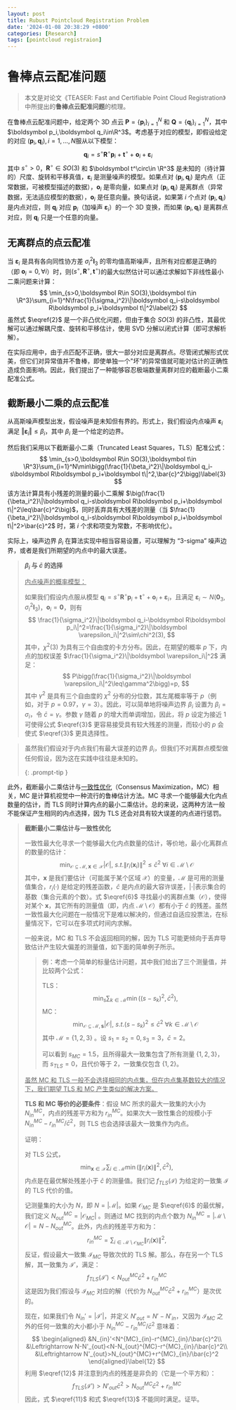 ```yaml
---
layout: post
title: Rubust Pointcloud Registration Problem
date: '2024-01-08 20:38:29 +0800'
categories: [Research]
tags: [pointcloud registraion]
---
```


# 鲁棒点云配准问题

> 本文是对论文《TEASER: Fast and Certifiable Point Cloud Registration》中所提出的**鲁棒点云配准问题**的梳理。

在鲁棒点云配准问题中，给定两个 3D 点云 $\boldsymbol P=\{\boldsymbol p_i\}_{i=1}^N$ 和 $\boldsymbol Q=\{\boldsymbol q_i\}_{i=1}^N$，其中 $\boldsymbol p_i,\boldsymbol q_i\in\R^3$。考虑基于对应的模型，即假设给定的对应 $(\boldsymbol p_i,\boldsymbol q_i),i=1,...,N$服从以下模型：
$$
\boldsymbol q_i=s^\circ\boldsymbol R^\circ\boldsymbol p_i+\boldsymbol t^\circ+\boldsymbol o_i+\boldsymbol \varepsilon_i
$$
其中 $s^\circ>0$，$\boldsymbol R^\circ\in SO(3)$ 和 $\boldsymbol t^\circ\in \R^3$ 是未知的（待计算的）尺度、旋转和平移真值，$\boldsymbol \varepsilon_i$ 是测量噪声的模型。如果点对 $(\boldsymbol p_i,\boldsymbol q_i)$ 是内点（正常数据，可被模型描述的数据），$\boldsymbol o_i$ 是零向量，如果点对 $(\boldsymbol p_i,\boldsymbol q_i)$ 是离群点（异常数据，无法适应模型的数据），$\boldsymbol o_i$ 是任意向量。换句话说，如果第 $i$ 个点对 $(\boldsymbol p_i,\boldsymbol q_i)$ 是内点对应，则 $\boldsymbol q_i$ 对应 $\boldsymbol p_i$（加噪声 $\boldsymbol \varepsilon_i$）的一个 3D 变换，而如果 $(\boldsymbol p_i,\boldsymbol q_i)$ 是离群点对应，则 $\boldsymbol q_i$ 只是一个任意的向量。

## 无离群点的点云配准

当 $\boldsymbol \varepsilon_i$ 是具有各向同性协方差 $\sigma_i^2\boldsymbol I_3$ 的零均值高斯噪声，且所有对应都是正确的（即 $\boldsymbol o_i=0,\forall i$）时，则$(s^\circ,\boldsymbol R^\circ,\boldsymbol t^\circ)$的最大似然估计可以通过求解如下非线性最小二乘问题来计算：
$$
\min_{s>0,\boldsymbol R\in SO(3),\boldsymbol t\in \R^3}\sum_{i=1}^N\frac{1}{\sigma_i^2}\|\boldsymbol q_i-s\boldsymbol R\boldsymbol p_i+\boldsymbol t\|^2\label{2}
$$
虽然式 $\eqref{2}$ 是一个非凸优化问题，但由于集合 $SO(3)$ 的非凸性，其最优解可以通过解耦尺度、旋转和平移估计，使用 SVD 分解以闭式计算（即可求解析解）。

在实际应用中，由于点匹配不正确，很大一部分对应是离群点。尽管闭式解形式优美，但它们对异常值并不鲁棒，即使单独一个"坏"的异常值就可能对估计的正确性造成负面影响。因此，我们提出了一种能够容忍极端数量离群对应的截断最小二乘配准公式。

## 截断最小二乘的点云配准

从高斯噪声模型出发，假设噪声是未知但有界的。形式上，我们假设内点噪声 $\boldsymbol \varepsilon_i$ 满足 $‖\boldsymbol \varepsilon_i‖\leq\beta_i$，其中 $\beta_i$ 是一个给定的边界。

然后我们采用以下截断最小二乘（Truncated Least Squares，TLS）配准公式：
$$
\min_{s>0,\boldsymbol R\in SO(3),\boldsymbol t\in \R^3}\sum_{i=1}^N\min\bigg(\frac{1}{\beta_i^2}\|\boldsymbol q_i-s\boldsymbol R\boldsymbol p_i+\boldsymbol t\|^2,\bar{c}^2\bigg)\label{3}
$$
该方法计算具有小残差的测量的最小二乘解 $\big(\frac{1}{\beta_i^2}\|\boldsymbol q_i-s\boldsymbol R\boldsymbol p_i+\boldsymbol t\|^2\leq\bar{c}^2\big)$，同时丢弃具有大残差的测量（当 $\frac{1}{\beta_i^2}\|\boldsymbol q_i-s\boldsymbol R\boldsymbol p_i+\boldsymbol t\|^2>\bar{c}^2$ 时，第 $i$ 个求和项变为常数，不影响优化）。

实际上，噪声边界 $\beta_i$ 在算法实现中相当容易设置，可以理解为 “3-sigma” 噪声边界，或者是我们所期望的内点中的最大误差。

> **$\beta_i$ 与 $\bar{c}$ 的选择**
>
> <u>内点噪声的概率模型：</u>
>
> 如果我们假设内点服从模型 $\boldsymbol q_i=s^\circ\boldsymbol R^\circ\boldsymbol p_i+\boldsymbol t^\circ+\boldsymbol o_i+\boldsymbol \varepsilon_i$，且满足 $\boldsymbol\varepsilon_i\sim N(\boldsymbol0_3,\sigma_i^2\boldsymbol I_3)$，$\boldsymbol o_i=\boldsymbol 0$，则有
> $$
> \frac{1}{\sigma_i^2}\|\boldsymbol q_i-\boldsymbol R\boldsymbol p_i\|^2=\frac{1}{\sigma_i^2}\|\boldsymbol \varepsilon_i\|^2\sim\chi^2(3),
> $$
> 其中，$\chi^2(3)$ 为具有三个自由度的卡方分布。因此，在期望的概率 $p$ 下，内点的加权误差 $\frac{1}{\sigma_i^2}\|\boldsymbol \varepsilon_i\|^2$ 满足：
> $$
> P\bigg(\frac{1}{\sigma_i^2}\|\boldsymbol \varepsilon_i\|^2\leq\gamma^2\bigg)=p,
> $$
> 其中 $γ^2$ 是具有三个自由度的 $χ^2$ 分布的分位数，其左尾概率等于 $p$（例如，对于 $p = 0.97$，$γ=3$）。因此，可以简单地将噪声边界 $β_i$ 设置为 $β_i= σ_i$，令 $\bar c= γ$。参数 $γ$ 随着 $p$ 的增大而单调增加，因此，将 $p$ 设定为接近 $1$ 可使得公式 $\eqref{3}$ 更容易接受具有较大残差的测量，而较小的 $p$ 会使式 $\eqref{3}$ 更具选择性。

> 虽然我们假设对于内点我们有最大误差的边界 $\beta_i$，但我们不对离群点模型做任何假设，因为这在实践中往往是未知的。
>
> {: .prompt-tip }

此外，截断最小二乘估计与<u>一致性优化</u>（Consensus Maximization，MC）相关，MC 是计算机视觉中一种流行的鲁棒估计方法。MC 寻求一个能够最大化内点数量的估计，而 TLS 同时计算内点的最小二乘估计。总的来说，这两种方法一般不能保证产生相同的内点选择，因为 TLS 还会对具有较大误差的内点进行惩罚。

> **截断最小二乘估计与一致性优化**
>
> 一致性最大化寻求一个能够最大化内点数量的估计，等价地，最小化离群点的数量的估计：
> $$
> \min_{\mathcal{O}\subseteq\mathcal{M},\boldsymbol x\in\mathcal{X}}|\mathcal{O}|,\ s.t.\|r_i(\boldsymbol x_i)\|^2\leq\bar{c}^2\ \forall i\in\mathcal{M}\setminus\mathcal{O}\label{6}
> $$
> 其中，$\boldsymbol x$ 是我们要估计（可能属于某个区域 $\mathcal X$）的变量，$\mathcal M$ 是可用的测量值集合，$r_i (·)$ 是给定的残差函数，$\bar c$ 是内点的最大容许误差，$|·|$表示集合的基数（集合元素的个数）。式 $\eqref{6}$ 寻找最小的离群点集（$\mathcal O$），使得对某个 $\boldsymbol x$，其它所有的测量值（即，内点 $\mathcal{M}\setminus\mathcal{O}$）都有小于 $\bar c$ 的残差。虽然一致性最大化问题在一般情况下是难以解决的，但通过自适应投票法，在标量情况下，它可以在多项式时间内求解。
>
> 一般来说，MC 和 TLS 不会返回相同的解，因为 TLS 可能更倾向于丢弃导致估计产生较大偏差的测量值，如下面的简单例子所示。
>
> > 例：考虑一个简单的标量估计问题，其中我们给出了三个测量值，并比较两个公式：
> >
> > TLS：
> > $$
> > \min_s\sum_{k\in\mathcal{M}}\min\big((s-s_k)^2,\bar{c}^2\big),
> > $$
> > MC：
> > $$
> > \min_{\mathcal{O}\subseteq\mathcal{M},\boldsymbol s}|\mathcal{O}|,\ s.t.(s-s_k)^2\leq\bar{c}^2\ \forall k\in\mathcal{M}\setminus\mathcal{O}
> > $$
> > 其中 $\mathcal M=\{1,2,3\}$ 。设 $s_1=s_2=0,s_3=3$，$\bar{c}=2$。
> >
> > 可以看到 $s_{MC}=1.5$，且所得最大一致集包含了所有测量 $\{1,2,3\}$，而 $s_{TLS}=0$，且代价等于 $2$，一致集仅包含 $\{1,2\}$。
>
> <u>虽然 MC 和 TLS 一般不会选择相同的内点集，但在内点集基数较大的情况下，我们期望 TLS 和 MC 产生类似的解决方案。</u>
>
> **TLS 和 MC 等价的必要条件**：假设 MC 所求的最大一致集的大小为 $N^{MC}_{in}$，内点的残差平方和为 $r^{MC}_{in}$。如果次大一致性集合的规模小于 $N^{MC}_{in}-r^{MC}_{in}/\bar{c}^2$，则 TLS 也会选择该最大一致集作为内点。
>
> 证明：
>
> 对 TLS 公式，
> $$
> \min_{\boldsymbol x\in\mathcal{X}}\sum_{i\in\mathcal{M}}\min\big(\|r_i(\boldsymbol x)\|^2,\bar{c}^2\big),
> $$
> 内点是在最优解处残差小于 $\bar{c}$ 的测量值。我们记 $f_{TLS}(\mathcal I)$ 为给定的一致集 $\mathcal I$ 的 TLS 代价的值。
>
> 记测量集的大小为 $N$，即 $N=|\mathcal M|$。如果 $\mathcal O_{MC}$ 是 $\eqref{6}$ 的最优解，我们定义 $N^{MC}_{out}=|\mathcal O_{MC}|$ 。则通过 MC 找到的内点个数为 $N^{MC}_{in}=|\mathcal M\setminus\mathcal O|=N-N^{MC}_{out}$。此外，内点的残差平方和为：
> $$
> r_{in}^{MC}=\sum_{i\in\mathcal M\setminus\mathcal O_{MC}}\|r_i(\boldsymbol x)\|^2,
> $$
> 反证，假设最大一致集 $\mathcal I_{MC}$ 导致次优的 TLS 解。那么，存在另一个 TLS 解，其一致集为 $\mathcal I'$，满足：
> $$
> f_{TLS}(\mathcal I')<N^{MC}_{out}\bar{c}^2+r_{in}^{MC}\label{11}
> $$
> 这是因为我们假设与 $\mathcal I_{MC}$ 对应的解（代价为 $N^{MC}_{out}\bar{c}^2+r_{in}^{MC}$）是次优的。
>
> 现在，如果我们令 $N_{in}'=|\mathcal I'|$，并定义 $N'_{out}=N'-N'_{in}$，又因为 $\mathcal I_{MC}$ 之外的任何一致集的大小都小于 $N^{MC}_{in}-r^{MC}_{in}/\bar{c}^2$ 意味着：
> $$
> \begin{aligned}
> &N_{in}'<N^{MC}_{in}-r^{MC}_{in}/\bar{c}^2\\
> &\Leftrightarrow N-N'_{out}<N-N_{out}^{MC}-r^{MC}_{in}/\bar{c}^2\\
> &\Leftrightarrow N'_{out}>N_{out}^{MC}+r^{MC}_{in}/\bar{c}^2
> \end{aligned}\label{12}
> $$
> 利用 $\eqref{12}$ 并注意到内点的残差是非负的（它是一个平方和）：
> $$
> f_{TLS}(\mathcal I')>N’_{out}\bar{c}^2>N^{MC}_{out}\bar{c}^2+r_{in}^{MC}\label{13}
> $$
> 因此，式 $\eqref{11}$ 和式 $\eqref{13}$ 不能同时满足。证毕。

